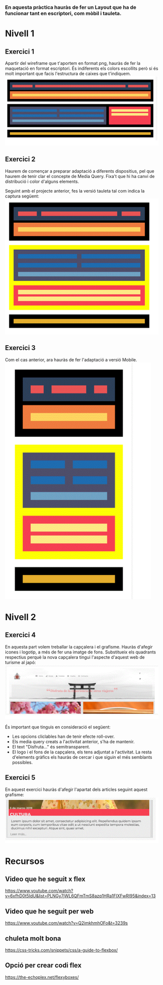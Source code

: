 
### En aquesta pràctica hauràs de fer un Layout que ha de funcionar tant en escriptori, com mòbil i tauleta.

# Nivell 1
## Exercici 1
Apartir del wireframe que t'aportem en format png, hauràs de fer la maquetació en format escriptori. És indiferents els colors escollits però si és molt important que facis l'estructura de caixes que t'indiquem.
![imatge](https://github.com/amarcilla/vuejs/blob/main/M03_Wireframe_Flex/imatgesGIT/exercici1.gif) 

## Exercici 2
Haurem de començar a preparar adaptació a diferents dispositius, pel que haurem de tenir clar el concepte de Media Query. Fixa't que hi ha canvi de distribució i color d'alguns elements.

Seguint amb el projecte anterior, fes la versió tauleta tal com indica la captura següent:
![imatge](https://github.com/amarcilla/vuejs/blob/main/M03_Wireframe_Flex/imatgesGIT/exercici2.gif) 

## Exercici 3
Com el cas anterior, ara hauràs de fer l'adaptació a versió Mobile.  
![imatge](https://github.com/amarcilla/vuejs/blob/main/M03_Wireframe_Flex/imatgesGIT/exercici3.gif) 


# Nivell 2

## Exercici 4
En aquesta part volem treballar la capçalera i el grafisme. Hauràs d'afegir icones i logotip, a més de fer una imatge de fons. Substitueix els quadrants respectius perquè la nova capçalera tingui l'aspecte d'aquest web de turisme al japó:  
![imatge](https://github.com/amarcilla/vuejs/blob/main/M03_Wireframe_Flex/imatgesGIT/exercici4.gif) 

És important que tinguis en consideració el següent:  
- Les opcions cliclables han de tenir efecte roll-over.
- Els media query creats a l'activitat anterior, s'ha de mantenir.
- El text "Disfruta..." és semitransparent.
- El logo i el fons de la capçalera, els tens adjuntat a l'activitat. La resta d'elements gràfics els hauràs de cercar i que siguin el més semblants possibles.

## Exercici 5
En aquest exercici hauràs d'afegir l'apartat dels articles seguint aquest grafisme:  
![imatge](https://github.com/amarcilla/vuejs/blob/main/M03_Wireframe_Flex/imatgesGIT/exercici5.gif) 


# Recursos

## Video que he seguit x flex
https://www.youtube.com/watch?v=6xfhD0t5IdU&list=PLNGy7jWL6QFmTmS8azq1HRa1FIXFwRI95&index=13

## Video que he seguit per web
https://www.youtube.com/watch?v=Q2imkhmhOFo&t=3239s

## chuleta molt bona 
https://css-tricks.com/snippets/css/a-guide-to-flexbox/

## Opció per crear codi flex
https://the-echoplex.net/flexyboxes/